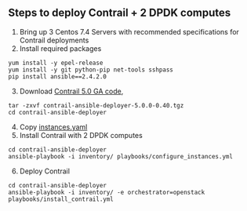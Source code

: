
## Steps to deploy Contrail + 2 DPDK computes 

1. Bring up 3 Centos 7.4 Servers with recommended specifications for Contrail deployments
2. Install required packages
```
yum install -y epel-release
yum install -y git python-pip net-tools sshpass
pip install ansible==2.4.2.0
```
3. Download  [Contrail 5.0 GA code](https://www.juniper.net/support/downloads/?p=contrail#sw),
```
tar -zxvf contrail-ansible-deployer-5.0.0-0.40.tgz
cd contrail-ansible-deployer
```
4. Copy [instances.yaml](https://github.com/urao/contrail5_deployments/blob/master/ansible_deployer/working-instance-files/instance_contrail_k8s.yaml)
5. Install Contrail with 2 DPDK computes
```
cd contrail-ansible-deployer
ansible-playbook -i inventory/ playbooks/configure_instances.yml 
```
6. Deploy Contrail 
```
cd contrail-ansible-deployer
ansible-playbook -i inventory/ -e orchestrator=openstack playbooks/install_contrail.yml
```
